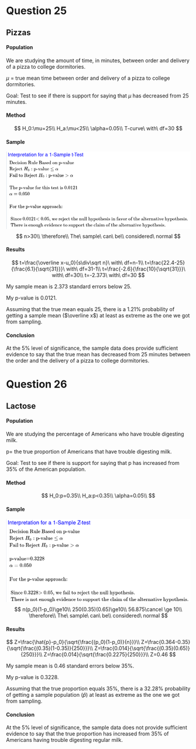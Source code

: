 # Question 25

## Pizzas

#### Population

We are studying the amount of time, in minutes, between order and delivery of a pizza to college dormitories.

$\mu$ = true mean time between order and delivery of a pizza to college dormitories.

Goal: Test to see if there is support for saying that $\mu$ has decreased from 25 minutes.

#### Method

$$
H_0:\mu=25\\
H_a:\mu<25\\
\alpha=0.05\\
T-curve\ with\ df=30
$$

#### Sample

![image-20200801125311862](quiz11.assets/image-20200801125311862.png)
$$
n>30\\
\therefore\\
The\ sample\ can\ be\\
considered\ normal
$$


#### Results

$$
t=\frac{\overline x-u_0}{s\div\sqrt n}\ with\ df=n-1\\
t=\frac{22.4-25}{\frac{6.1}{\sqrt{31}}}\ with\ df=31-1\\
t=\frac{-2.6}{\frac{10}{\sqrt{31}}}\ with\ df=30\\
t=-2.373\ with\ df=30
$$

My sample mean is 2.373 standard errors below 25.



My p-value is 0.0121.

Assuming that the true mean equals 25, there is a 1.21% probability of getting a sample mean ($\overline x$) at least as extreme as the one we got from sampling.

#### Conclusion

At the 5% level of significance, the sample data does provide sufficient evidence to say that the true mean has decreased from 25 minutes between the order and the delivery of a pizza to college dormitories.



# Question 26

## Lactose

#### Population

We are studying the percentage of Americans who have trouble digesting milk.

p= the true proportion of Americans that have trouble digesting milk.

Goal: Test to see if there is support for saying that p has increased from 35% of the American population.

#### Method

$$
H_0:p=0.35\\
H_a:p<0.35\\
\alpha=0.05\\
$$

#### Sample

![image-20200801125737960](quiz11.assets/image-20200801125737960.png)
$$
n(p_0)(1-p_0)\ge10\\
250(0.35)(0.65)\ge10\\
56.875\cancel \ge 10\\
\therefore\\
The\ sample\ can\ be\\
considered\ normal
$$

#### Results

$$
Z=\frac{\hat{p}-p_0}{\sqrt{\frac{(p_0)(1-p_0)}{n}}}\\
Z=\frac{0.364-0.35}{\sqrt{\frac{(0.35)(1-0.35)}{250}}}\\
Z=\frac{0.014}{\sqrt{\frac{(0.35)(0.65)}{250}}}\\
Z=\frac{0.014}{\sqrt{\frac{0.2275}{250}}}\\
Z=0.46
$$

My sample mean is 0.46 standard errors below 35%.



My p-value is 0.3228.

Assuming that the true proportion equals 35%, there is a 32.28% probability of getting a sample population ($\hat p$) at least as extreme as the one we got from sampling.

#### Conclusion

At the 5% level of significance, the sample data does not provide sufficient evidence to say that the true proportion has increased from 35% of Americans having trouble digesting regular milk.
